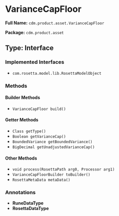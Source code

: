 # VarianceCapFloor

**Full Name:** `cdm.product.asset.VarianceCapFloor`

**Package:** `cdm.product.asset`

## Type: Interface

### Implemented Interfaces

- `com.rosetta.model.lib.RosettaModelObject`

### Methods

#### Builder Methods

- `VarianceCapFloor build()`

#### Getter Methods

- `Class getType()`
- `Boolean getVarianceCap()`
- `BoundedVariance getBoundedVariance()`
- `BigDecimal getUnadjustedVarianceCap()`

#### Other Methods

- `void process(RosettaPath arg0, Processor arg1)`
- `VarianceCapFloorBuilder toBuilder()`
- `RosettaMetaData metaData()`

### Annotations

- **RuneDataType**
- **RosettaDataType**


